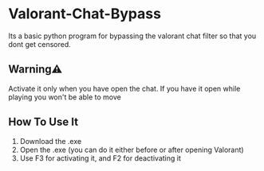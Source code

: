 # Valorant-Chat-Bypass
Its a basic python program for bypassing the valorant chat filter so that you dont get censored.

## Warning⚠
Activate it only when you have open the chat. If you have it open while playing you won't be able to move

## How To Use It

1. Download the .exe
2. Open the .exe (you can do it either before or after opening Valorant)
3. Use F3 for activating it, and F2 for deactivating it
